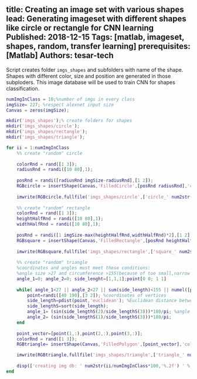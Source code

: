 title: Creating an image set with various shapes 
lead: Generating imageset with different shapes like circle or rectangle for CNN learning
Published: 2018-12-15
Tags: [matlab, imageset, shapes, random, transfer learning]
prerequisites: [Matlab]
Authors: tesar-tech
---

Script creates folder `imgs_shapes` and subfolders with name of the shape. Shapes with different color, size and position are generated in those subploders. This image database will be used to train CNN for shapes classification.

``` matlab
numImgInClass = 10;%number of imgs in every class
imgSize= 227; %respect alexnet input size
Canvas = zeros(imgSize);

mkdir('imgs_shapes');% create folders for shapes
mkdir('imgs_shapes/circle');
mkdir('imgs_shapes/rectangle');
mkdir('imgs_shapes/triangle');

for ii = 1:numImgInClass
    %% create "random" circle
    
    colorRnd = rand([1 3]);
    radiusRnd = randi([10 80],1);
    
    posRnd = randi([radiusRnd imgSize-radiusRnd],[1 2]);
    RGBcircle = insertShape(Canvas,'FilledCircle',[posRnd radiusRnd],'color',colorRnd);
    
    imwrite(RGBcircle,fullfile('imgs_shapes/circle',['circle_' num2str(ii,'%03i') '.jpg']  ))
    
    %% create "random" rectangle
    colorRnd = rand([1 3]);
    heightHalfRnd = randi([10 80],1);
    widthHalfRnd = randi([10 80],1);
    
    posRnd = randi([1 imgSize-max(heightHalfRnd,widthHalfRnd)*2],[1 2]);
    RGBsquare = insertShape(Canvas,'FilledRectangle',[posRnd heightHalfRnd*2 widthHalfRnd*2],'color',colorRnd);
    
    imwrite(RGBsquare,fullfile('imgs_shapes/rectangle',['square_' num2str(ii,'%03i') '.jpg']  ))
    
    %% create "random" triangle
    %coordinates and angles must meet these conditions:
    %angle size >27 and circumference >155(because of too small,narrow or flat triangles), minimal two "x" and "y" coordinates must be different 
    angle_1=0; angle_2=0; side_lenght=[1,1,1];point[0 0; 1 1]
    
    while( angle_1<27 || angle_2<27 || sum(side_length)<155 || numel([point(1,1),point(2,1)]) == 1 && numel([point(1,2),point(2,2)]) == 1)
        point=randi([40 190],[3 2]); %coordinates of vertices
        side_length=pdist(point,'euclidean'); %Euclidean distance between two points = length of one side
        side_lengthS=sort(side_length);
        angle_1= (sin(side_lengthS(2)/side_lengthS(3)))*180/pi; %angle size
        angle_2= (sin(side_lengthS(1)/side_lengthS(3)))*180/pi; 
    end
    
    point_vector=[point(1,:),point(2,:),point(3,:)];
    colorRnd = rand([1 3]);
    RGBtriangle= insertShape(Canvas,'FilledPolygon',[point_vector],'color',colorRnd);

    imwrite(RGBtriangle,fullfile('imgs_shapes/triangle',['triangle_' num2str(ii,'%03i') '.jpg']  ))
    
    disp(['creating img db: ' num2str(ii/numImgInClass*100,'%.2f') ' %'])
end

```